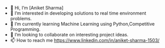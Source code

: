 - 👋 Hi, I’m [Aniket Sharma]
- 👀 I’m interested in developing solutions to real time environment problems.
- 🌱 I’m currently learning Machine Learning using Python,Competitive Programming.
- 💞️ I’m looking to collaborate on interesting project ideas.
- 📫 How to reach me https://www.linkedin.com/in/aniket-sharma-1503/

<!---
aniketsharmagit/aniketsharmagit is a ✨ special ✨ repository because its `README.md` (this file) appears on your GitHub profile.
You can click the Preview link to take a look at your changes.
--->
